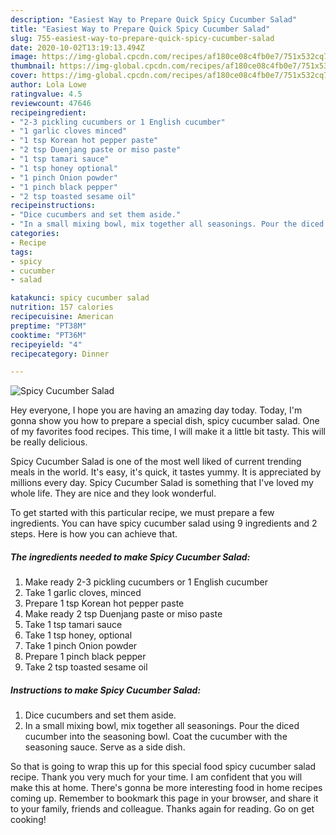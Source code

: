 ```yaml
---
description: "Easiest Way to Prepare Quick Spicy Cucumber Salad"
title: "Easiest Way to Prepare Quick Spicy Cucumber Salad"
slug: 755-easiest-way-to-prepare-quick-spicy-cucumber-salad
date: 2020-10-02T13:19:13.494Z
image: https://img-global.cpcdn.com/recipes/af180ce08c4fb0e7/751x532cq70/spicy-cucumber-salad-recipe-main-photo.jpg
thumbnail: https://img-global.cpcdn.com/recipes/af180ce08c4fb0e7/751x532cq70/spicy-cucumber-salad-recipe-main-photo.jpg
cover: https://img-global.cpcdn.com/recipes/af180ce08c4fb0e7/751x532cq70/spicy-cucumber-salad-recipe-main-photo.jpg
author: Lola Lowe
ratingvalue: 4.5
reviewcount: 47646
recipeingredient:
- "2-3 pickling cucumbers or 1 English cucumber"
- "1 garlic cloves minced"
- "1 tsp Korean hot pepper paste"
- "2 tsp Duenjang paste or miso paste"
- "1 tsp tamari sauce"
- "1 tsp honey optional"
- "1 pinch Onion powder"
- "1 pinch black pepper"
- "2 tsp toasted sesame oil"
recipeinstructions:
- "Dice cucumbers and set them aside."
- "In a small mixing bowl, mix together all seasonings. Pour the diced cucumber into the seasoning bowl. Coat the cucumber with the seasoning sauce. Serve as a side dish."
categories:
- Recipe
tags:
- spicy
- cucumber
- salad

katakunci: spicy cucumber salad 
nutrition: 157 calories
recipecuisine: American
preptime: "PT38M"
cooktime: "PT36M"
recipeyield: "4"
recipecategory: Dinner

---
```



![Spicy Cucumber Salad](https://img-global.cpcdn.com/recipes/af180ce08c4fb0e7/751x532cq70/spicy-cucumber-salad-recipe-main-photo.jpg)

Hey everyone, I hope you are having an amazing day today. Today, I'm gonna show you how to prepare a special dish, spicy cucumber salad. One of my favorites food recipes. This time, I will make it a little bit tasty. This will be really delicious.

Spicy Cucumber Salad is one of the most well liked of current trending meals in the world. It's easy, it's quick, it tastes yummy. It is appreciated by millions every day. Spicy Cucumber Salad is something that I've loved my whole life. They are nice and they look wonderful.




To get started with this particular recipe, we must prepare a few ingredients. You can have spicy cucumber salad using 9 ingredients and 2 steps. Here is how you can achieve that.

<!--inarticleads1-->

##### The ingredients needed to make Spicy Cucumber Salad:

1. Make ready 2-3 pickling cucumbers or 1 English cucumber
1. Take 1 garlic cloves, minced
1. Prepare 1 tsp Korean hot pepper paste
1. Make ready 2 tsp Duenjang paste or miso paste
1. Take 1 tsp tamari sauce
1. Take 1 tsp honey, optional
1. Take 1 pinch Onion powder
1. Prepare 1 pinch black pepper
1. Take 2 tsp toasted sesame oil




<!--inarticleads2-->

##### Instructions to make Spicy Cucumber Salad:

1. Dice cucumbers and set them aside.
1. In a small mixing bowl, mix together all seasonings. Pour the diced cucumber into the seasoning bowl. Coat the cucumber with the seasoning sauce. Serve as a side dish.




So that is going to wrap this up for this special food spicy cucumber salad recipe. Thank you very much for your time. I am confident that you will make this at home. There's gonna be more interesting food in home recipes coming up. Remember to bookmark this page in your browser, and share it to your family, friends and colleague. Thanks again for reading. Go on get cooking!
